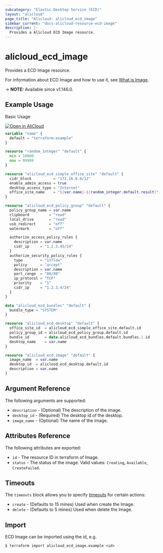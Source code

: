 ```yaml
---
subcategory: "Elastic Desktop Service (ECD)"
layout: "alicloud"
page_title: "Alicloud: alicloud_ecd_image"
sidebar_current: "docs-alicloud-resource-ecd-image"
description: |-
  Provides a Alicloud ECD Image resource.
---
```


# alicloud_ecd_image

Provides a ECD Image resource.

For information about ECD Image and how to use it, see [What is Image](https://www.alibabacloud.com/help/en/wuying-workspace/developer-reference/api-ecd-2020-09-30-createimage).

-> **NOTE:** Available since v1.146.0.

## Example Usage

Basic Usage

<div style="display: block;margin-bottom: 40px;"><div class="oics-button" style="float: right;position: absolute;margin-bottom: 10px;">
  <a href="https://api.aliyun.com/api-tools/terraform?resource=alicloud_ecd_image&exampleId=2031a4eb-bf37-5c73-1093-c676017e32257afe0c11&activeTab=example&spm=docs.r.ecd_image.0.2031a4ebbf&intl_lang=EN_US" target="_blank">
    <img alt="Open in AliCloud" src="https://img.alicdn.com/imgextra/i1/O1CN01hjjqXv1uYUlY56FyX_!!6000000006049-55-tps-254-36.svg" style="max-height: 44px; max-width: 100%;">
  </a>
</div></div>

```terraform
variable "name" {
  default = "terraform-example"
}

resource "random_integer" "default" {
  min = 10000
  max = 99999
}

resource "alicloud_ecd_simple_office_site" "default" {
  cidr_block          = "172.16.0.0/12"
  enable_admin_access = true
  desktop_access_type = "Internet"
  office_site_name    = "${var.name}-${random_integer.default.result}"
}

resource "alicloud_ecd_policy_group" "default" {
  policy_group_name = var.name
  clipboard         = "read"
  local_drive       = "read"
  usb_redirect      = "off"
  watermark         = "off"

  authorize_access_policy_rules {
    description = var.name
    cidr_ip     = "1.2.3.45/24"
  }
  authorize_security_policy_rules {
    type        = "inflow"
    policy      = "accept"
    description = var.name
    port_range  = "80/80"
    ip_protocol = "TCP"
    priority    = "1"
    cidr_ip     = "1.2.3.4/24"
  }
}

data "alicloud_ecd_bundles" "default" {
  bundle_type = "SYSTEM"
}

resource "alicloud_ecd_desktop" "default" {
  office_site_id  = alicloud_ecd_simple_office_site.default.id
  policy_group_id = alicloud_ecd_policy_group.default.id
  bundle_id       = data.alicloud_ecd_bundles.default.bundles.1.id
  desktop_name    = var.name
}

resource "alicloud_ecd_image" "default" {
  image_name  = var.name
  desktop_id  = alicloud_ecd_desktop.default.id
  description = var.name
}
```

## Argument Reference

The following arguments are supported:

* `description` - (Optional) The description of the image.
* `desktop_id` - (Required) The desktop id of the desktop.
* `image_name` - (Optional) The name of the image.

## Attributes Reference

The following attributes are exported:

* `id` - The resource ID in terraform of Image.
* `status` - The status of the image. Valid values: `Creating`, `Available`, `CreateFailed`.
## Timeouts

The `timeouts` block allows you to specify [timeouts](https://www.terraform.io/docs/configuration-0-11/resources.html#timeouts) for certain actions:

* `create` - (Defaults to 15 mines) Used when create the Image.
* `delete` - (Defaults to 5 mines) Used when delete the Image.

## Import

ECD Image can be imported using the id, e.g.

```shell
$ terraform import alicloud_ecd_image.example <id>
```